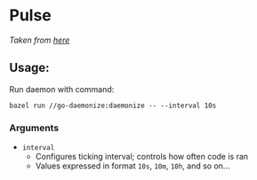 # Pulse
_Taken from [here](https://ieftimov.com/posts/four-steps-daemonize-your-golang-programs/)_


## Usage:
Run daemon with command:
```shell
bazel run //go-daemonize:daemonize -- --interval 10s
```

### Arguments

- `interval`
  - Configures ticking interval; controls how often code is ran
  - Values expressed in format `10s`, `10m`, `10h`, and so on...